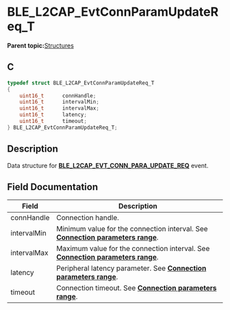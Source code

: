 # BLE\_L2CAP\_EvtConnParamUpdateReq\_T

**Parent topic:**[Structures](GUID-06D6B68D-2F13-4AF3-9054-4592F7B9DAED.md)

## C

```c
typedef struct BLE_L2CAP_EvtConnParamUpdateReq_T
{
    uint16_t      connHandle;
    uint16_t      intervalMin;
    uint16_t      intervalMax;
    uint16_t      latency;
    uint16_t      timeout;
} BLE_L2CAP_EvtConnParamUpdateReq_T;
```

## Description

Data structure for **[BLE\_L2CAP\_EVT\_CONN\_PARA\_UPDATE\_REQ](GUID-08754DED-539F-4A79-819A-92C50CC7F476.md)** event.

## Field Documentation

|Field|Description|
|-----|-----------|
|connHandle|Connection handle.|
|intervalMin|Minimum value for the connection interval. See **[Connection parameters range](GUID-5ABC0266-6BD2-424C-B8AB-3024AE2E9771.md)**.|
|intervalMax|Maximum value for the connection interval. See **[Connection parameters range](GUID-5ABC0266-6BD2-424C-B8AB-3024AE2E9771.md)**.|
|latency|Peripheral latency parameter. See **[Connection parameters range](GUID-5ABC0266-6BD2-424C-B8AB-3024AE2E9771.md)**.|
|timeout|Connection timeout. See **[Connection parameters range](GUID-5ABC0266-6BD2-424C-B8AB-3024AE2E9771.md)**.|

